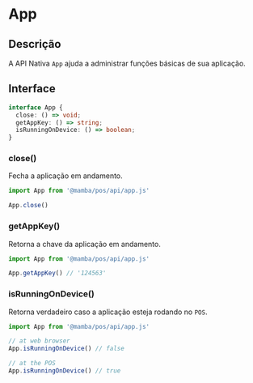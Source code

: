 # App

## Descrição

A API Nativa `App` ajuda a administrar funções básicas de sua aplicação.

## Interface

```ts
interface App {
  close: () => void;
  getAppKey: () => string;
  isRunningOnDevice: () => boolean;
}

```


### close()

Fecha a aplicação em andamento.

```js
import App from '@mamba/pos/api/app.js'

App.close()
```

### getAppKey()

Retorna a chave da aplicação em andamento.

```js
import App from '@mamba/pos/api/app.js'

App.getAppKey() // '124563'
```

### isRunningOnDevice()

Retorna verdadeiro caso a aplicação esteja rodando no `POS`.


```js
import App from '@mamba/pos/api/app.js'

// at web browser
App.isRunningOnDevice() // false

// at the POS
App.isRunningOnDevice() // true
```
